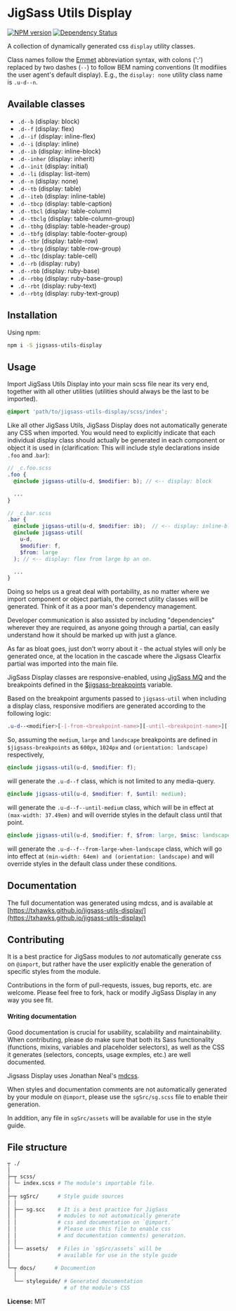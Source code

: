 # JigSass Utils Display
[![NPM version][npm-image]][npm-url]  [![Dependency Status][daviddm-image]][daviddm-url]   

A collection of dynamically generated css `display` utility classes.

Class names follow the [Emmet](http://docs.emmet.io/cheat-sheet/) abbreviation
syntax, with colons (':') replaced by two dashes (`--`) to follow BEM naming
conventions (It modifiies the user agent's default display).
E.g., the `display: none` utility class name is `.u-d--n`.

## Available classes

  - `.d--b` (display: block)
  - `.d--f` (display: flex)
  - `.d--if` (display: inline-flex)
  - `.d--i` (display: inline)
  - `.d--ib` (display: inline-block)
  - `.d--inher` (display: inherit)
  - `.d--init` (display: initial)
  - `.d--li` (display: list-item)
  - `.d--n` (display: none)
  - `.d--tb` (display: table)
  - `.d--iteb` (display: inline-table)
  - `.d--tbcp` (display: table-caption)
  - `.d--tbcl` (display: table-column)
  - `.d--tbclg` (display: table-column-group)
  - `.d--tbhg` (display: table-header-group)
  - `.d--tbfg` (display: table-footer-group)
  - `.d--tbr` (display: table-row)
  - `.d--tbrg` (display: table-row-group)
  - `.d--tbc` (display: table-cell)
  - `.d--rb` (display: ruby)
  - `.d--rbb` (display: ruby-base)
  - `.d--rbbg` (display: ruby-base-group)
  - `.d--rbt` (display: ruby-text)
  - `.d--rbtg` (display: ruby-text-group)


## Installation

Using npm:

```sh
npm i -S jigsass-utils-display
```


## Usage
Import JigSass Utils Display into your main scss file near its very end, together with all
other utilities (utilities should always be the last to be imported).

```scss
@import 'path/to/jigsass-utils-display/scss/index';
```

Like all other JigSass Utils, JigSass Display does not automatically generate any CSS
when imported. You would need to explicitly indicate that each individual display
class should actually be generated in each component or object it is used in
(clarification: This will include style declarations inside `.foo` and .`bar`):

```scss
// _c.foo.scss
.foo {
  @include jigsass-util(u-d, $modifier: b); // <-- display: block

  ...
}
```

```scss
// _c.bar.scss
.bar {
  @include jigsass-util(u-d, $modifier: ib);  // <-- display: inline-block
  @include jigsass-util(
    u-d,
    $modifier: f,
    $from: large
  ); // <-- display: flex from large bp an on.

  ...
}
```

Doing so helps us a great deal with portability, as no matter where we import component or object
partials, the correct utility classes will be generated. Think of it as a poor man's dependency
management.

Developer communication is also assisted by including "dependencies" wherever they are required,
as anyone going through a partial, can easily understand how it should be marked up with just a
glance.

As far as bloat goes, just don't worry about it - the actual styles will only be generated once,
at the location in the cascade where the Jigsass Clearfix partial was imported into the main file.


JigSass Display classes are responsive-enabled, using [JigSass MQ](https://txhawks.github.io/jigsass-tools-mq/)
and the breakpoints defined in the [$jigsass-breakpoints](https://txhawks.github.io/jigsass-tools-mq/#variable-jigsass-breakpoints) variable.

Based on the breakpoint arguments passed to `jigsass-util` when including a display class, responsive
modifiers are generated according to the following logic:

```scss
.u-d--<modifier>[-[-from-<breakpoint-name>][-until-<breakpoint-name>][-misc-<breakpoint-name>]]
```

So, assuming the `medium`, `large` and `landscape` breakpoints are defined in `$jigsass-breakpoints`
as `600px`, `1024px` and `(orientation: landscape)` respectively,

```scss
@include jigsass-util(u-d, $modifier: f);
```
will generate the `.u-d--f` class, which is not limited to any media-query.

```scss
@include jigsass-util(u-d, $modifier: f, $until: medium);
```

will generate the `.u-d--f--until-medium` class, which will be in effect at
`(max-width: 37.49em)` and will override styles in the default class until that point.

```scss
@include jigsass-util(u-d, $modifier: f, $from: large, $misc: landscape);
```

will generate the `.u-d--f--from-large-when-landscape` class, which will go into
effect at `(min-width: 64em) and (orientation: landscape)` and will override styles in the default
class under these  conditions.

## Documentation

The full documentation was generated using mdcss, and is available at 
[https://txhawks.github.io/jigsass-utils-display/](https://txhawks.github.io/jigsass-utils-display/)

## Contributing

It is a best practice for JigSass modules to *not* automatically generate css on `@import`, but 
rather have the user explicitly enable the generation of specific styles from the module.

Contributions in the form of pull-requests, issues, bug reports, etc. are welcome.
Please feel free to fork, hack or modify JigSass Display in any way you see fit.

#### Writing documentation

Good documentation is crucial for usability, scalability and maintainability. When 
contributing, please do make sure that both its Sass functionality (functions, mixins, 
variables and placeholder selectors), as well as the CSS it generates (selectors, 
concepts, usage exmples, etc.) are well documented.

Jigsass Display uses Jonathan Neal's [mdcss](//github.com/jonathantneal/mdcss).

When styles and documentation comments are not automatically generated by your module on `@import`,
please use the `sgSrc/sg.scss` file to enable their generation.

In addition, any file in `sgSrc/assets` will be available for use in the style guide.



## File structure
```bash
┬ ./
│
├─┬ scss/ 
│ └─ index.scss # The module's importable file.
│
├─┬ sgSrc/      # Style guide sources
│ │
│ ├── sg.scc    # It is a best practice for JigSass 
│ │             # modules to not automatically generate 
│ │             # css and documentation on `@import.` 
│ │             # Please use this file to enable css
│ │             # and documentation comments) generation.
│ │
│ └── assets/   # Files in `sgSrc/assets` will be 
│               # available for use in the style guide
│
└─┬ docs/      # Documention
  │
  └── styleguide/ # Generated documentation 
                  # of the module's CSS
```


**License:** MIT



[npm-image]: https://badge.fury.io/js/jigsass-utils-display.svg
[npm-url]: https://npmjs.org/package/jigsass-utils-display

[daviddm-image]: https://david-dm.org/TxHawks/jigsass-utils-display.svg?theme=shields.io
[daviddm-url]: https://david-dm.org/TxHawks/jigsass-utils-display
